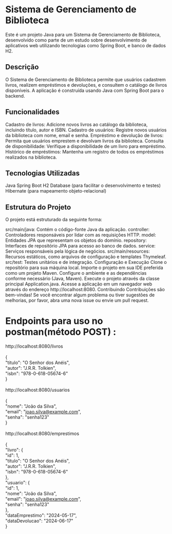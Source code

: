 # Sistema de Gerenciamento de Biblioteca
Este é um projeto Java para um Sistema de Gerenciamento de Biblioteca, desenvolvido como parte de um estudo sobre desenvolvimento de aplicativos web utilizando tecnologias como Spring Boot, e banco de dados H2.

## Descrição
O Sistema de Gerenciamento de Biblioteca permite que usuários cadastrem livros, realizem empréstimos e devoluções, e consultem o catálogo de livros disponíveis. A aplicação é construída usando Java com Spring Boot para o backend.

## Funcionalidades
Cadastro de livros: Adicione novos livros ao catálogo da biblioteca, incluindo título, autor e ISBN.
Cadastro de usuários: Registre novos usuários da biblioteca com nome, email e senha.
Empréstimo e devolução de livros: Permita que usuários emprestem e devolvam livros da biblioteca.
Consulta de disponibilidade: Verifique a disponibilidade de um livro para empréstimo.
Histórico de empréstimos: Mantenha um registro de todos os empréstimos realizados na biblioteca.
## Tecnologias Utilizadas
Java
Spring Boot
H2 Database (para facilitar o desenvolvimento e testes)
Hibernate (para mapeamento objeto-relacional)
## Estrutura do Projeto
O projeto está estruturado da seguinte forma:

src/main/java: Contém o código-fonte Java da aplicação.
controller: Controladores responsáveis por lidar com as requisições HTTP.
model: Entidades JPA que representam os objetos do domínio.
repository: Interfaces de repositório JPA para acesso ao banco de dados.
service: Serviços responsáveis pela lógica de negócios.
src/main/resources: Recursos estáticos, como arquivos de configuração e templates Thymeleaf.
src/test: Testes unitários e de integração.
Configuração e Execução
Clone o repositório para sua máquina local.
Importe o projeto em sua IDE preferida como um projeto Maven.
Configure o ambiente e as dependências conforme necessário (Java, Maven).
Execute o projeto através da classe principal Application.java.
Acesse a aplicação em um navegador web através do endereço http://localhost:8080.
Contribuindo
Contribuições são bem-vindas! Se você encontrar algum problema ou tiver sugestões de melhorias, por favor, abra uma nova issue ou envie um pull request.

# Endpoints para uso no postman(método POST) :
http://localhost:8080/livros </br></br>
{</br>
    "titulo": "O Senhor dos Anéis",</br>
    "autor": "J.R.R. Tolkien",</br>
    "isbn": "978-0-618-05674-6"</br>
}</br></br>
http://localhost:8080/usuarios</br></br>
{</br>
    "nome": "João da Silva",</br>
    "email": "joao.silva@example.com",</br>
    "senha": "senha123"</br>
}</br></br>
http://localhost:8080/emprestimos</br></br>
{</br>
    "livro": {</br>
        "id": 1,</br>
        "titulo": "O Senhor dos Anéis",</br>
        "autor": "J.R.R. Tolkien",</br>
        "isbn": "978-0-618-05674-6"</br>
    },</br>
    "usuario": {</br>
        "id": 1,</br>
        "nome": "João da Silva",</br>
        "email": "joao.silva@example.com",</br>
        "senha": "senha123"</br>
    },</br>
    "dataEmprestimo": "2024-05-17",</br>
    "dataDevolucao": "2024-06-17"</br>
}</br>




